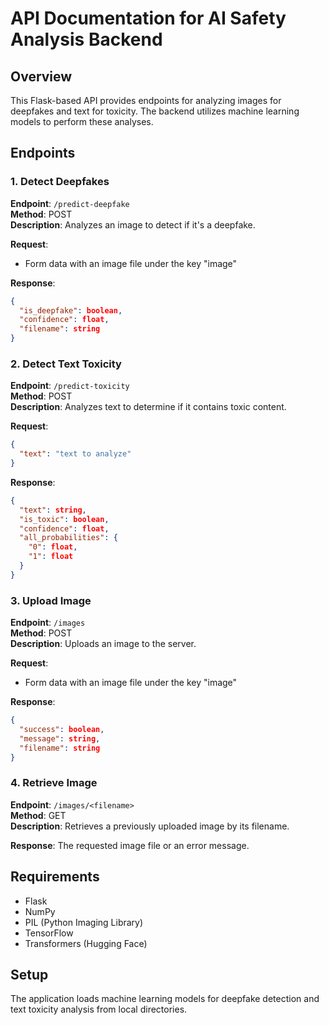 # API Documentation for AI Safety Analysis Backend

## Overview

This Flask-based API provides endpoints for analyzing images for deepfakes and text for toxicity. The backend utilizes machine learning models to perform these analyses.

## Endpoints

### 1. Detect Deepfakes

**Endpoint**: `/predict-deepfake`  
**Method**: POST  
**Description**: Analyzes an image to detect if it's a deepfake.

**Request**:

- Form data with an image file under the key "image"

**Response**:

```json
{
  "is_deepfake": boolean,
  "confidence": float,
  "filename": string
}
```

### 2. Detect Text Toxicity

**Endpoint**: `/predict-toxicity`  
**Method**: POST  
**Description**: Analyzes text to determine if it contains toxic content.

**Request**:

```json
{
  "text": "text to analyze"
}
```

**Response**:

```json
{
  "text": string,
  "is_toxic": boolean,
  "confidence": float,
  "all_probabilities": {
    "0": float,
    "1": float
  }
}
```

### 3. Upload Image

**Endpoint**: `/images`  
**Method**: POST  
**Description**: Uploads an image to the server.

**Request**:

- Form data with an image file under the key "image"

**Response**:

```json
{
  "success": boolean,
  "message": string,
  "filename": string
}
```

### 4. Retrieve Image

**Endpoint**: `/images/<filename>`  
**Method**: GET  
**Description**: Retrieves a previously uploaded image by its filename.

**Response**: The requested image file or an error message.

## Requirements

- Flask
- NumPy
- PIL (Python Imaging Library)
- TensorFlow
- Transformers (Hugging Face)

## Setup

The application loads machine learning models for deepfake detection and text toxicity analysis from local directories.
